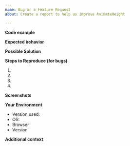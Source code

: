 ```yaml
---
name: Bug or a Feature Request
about: Create a report to help us improve AnimateHeight

---
```


<!--- Provide a general summary of the issue in the Title above -->

**Code example**
<!--- Please create a live example of the unexpected behavior on https://codesandbox.io/ -->

**Expected behavior**
<!--- If describing a bug, tell us what happens instead of the expected behavior -->
<!--- If suggesting a change/improvement, explain the difference from current behavior -->

**Possible Solution**
<!--- Not obligatory, but suggest a fix/reason for the bug, -->
<!--- or ideas how to implement the addition or change -->

**Steps to Reproduce (for bugs)**
<!--- Provide a link to a live example, or an unambiguous set of steps to -->
<!--- reproduce this bug. Include code to reproduce, if relevant -->
1.
2.
3.
4.

**Screenshots**
<!-- If applicable, add screenshots to help explain your problem. -->

**Your Environment**
 - Version used: 
 - OS: 
 - Browser 
 - Version

**Additional context**
<!--- How has this issue affected you? What are you trying to accomplish? -->
<!--- Providing context helps us come up with a solution that is most useful in the real world -->
